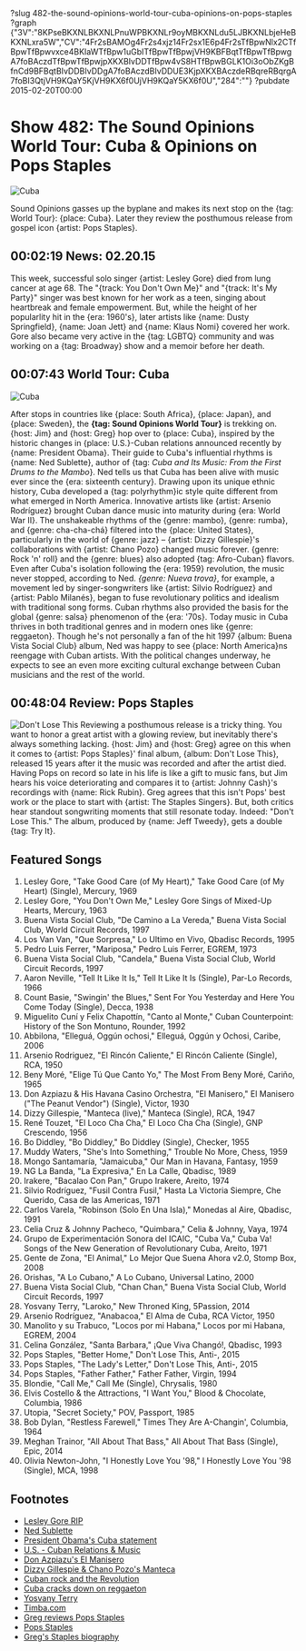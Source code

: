 ?slug 482-the-sound-opinions-world-tour-cuba-opinions-on-pops-staples
?graph {"3V":"8KPseBKXNLBKXNLPnuWPBKXNLr9oyMBKXNLdu5LJBKXNLbjeHeBKXNLxra5W","CV":"4Fr2sBAMOg4Fr2s4xjz14Fr2sx1E6p4Fr2sTfBpwNlx2CTfBpwTfBpwvxce4BKIaWTfBpw1uGbITfBpwTfBpwjVH9KBFBqtTfBpwTfBpwgA7foBAczdTfBpwTfBpwjpXKXBIvDDTfBpw4vS8HTfBpwBGLK1Oi3oObZKgBfnCd9BFBqtBIvDDBIvDDgA7foBAczdBIvDDUE3KjpXKXBAczdeRBqreRBqrgA7foBI3QtjVH9KQaY5KjVH9KX6f0UjVH9KQaY5KX6f0U","284":""}
?pubdate 2015-02-20T00:00

# Show 482: The Sound Opinions World Tour: Cuba & Opinions on Pops Staples

![Cuba](//static.soundopinions.org/images/2015/cuba_web.jpg)

Sound Opinions gasses up the byplane and makes its next stop on the {tag: World Tour}: {place: Cuba}. Later they review the posthumous release from gospel icon {artist: Pops Staples}.

## 00:02:19 News: 02.20.15
This week, successful solo singer {artist: Lesley Gore} died from lung cancer at age 68. The "{track: You Don't Own Me}" and "{track: It's My Party}" singer was best known for her work as a teen, singing about heartbreak and female empowerment. But, while the height of her popularlity hit in the {era: 1960's}, later artists like {name: Dusty Springfield}, {name: Joan Jett} and {name: Klaus Nomi} covered her work. Gore also became very active in the {tag: LGBTQ} community and was working on a {tag: Broadway} show and a memoir before her death.

## 00:07:43 World Tour: Cuba
![Cuba](//static.soundopinions.org/images/2015/map-cuba.jpg)

After stops in countries like {place: South Africa}, {place: Japan}, and {place: Sweden}, the **{tag: Sound Opinions World Tour}** is trekking on. {host: Jim} and {host: Greg} hop over to {place: Cuba}, inspired by the historic changes in {place: U.S.}-Cuban relations announced recently by {name: President Obama}. Their guide to Cuba's influential rhythms is {name: Ned Sublette}, author of {tag: *Cuba and Its Music: From the First Drums to the Mambo*}. Ned tells us that Cuba has been alive with music ever since the {era: sixteenth century}.  Drawing upon its unique ethnic history, Cuba developed a {tag: polyrhythm}ic style quite different from what emerged in North America. Innovative artists like {artist: Arsenio Rodríguez} brought Cuban dance music into maturity during {era: World War II}. The unshakeable rhythms of the {genre: mambo}, {genre: rumba}, and {genre: cha-cha-chá} filtered into the {place: United States}, particularly in the world of {genre: jazz} – {artist: Dizzy Gillespie}'s collaborations with {artist: Chano Pozo} changed music forever. {genre: Rock 'n' roll} and the {genre: blues} also adopted {tag: Afro-Cuban} flavors. Even after Cuba's isolation following the {era: 1959} revolution, the music never stopped, according to Ned. *{genre: Nueva trova}*, for example, a movement led by singer-songwriters like {artist: Silvio Rodríguez} and {artist: Pablo Milanés}, began to fuse revolutionary politics and idealism with traditional song forms. Cuban rhythms also provided the basis for the global {genre: salsa} phenomenon of the {era: '70s}. Today music in Cuba thrives in both traditional genres and in modern ones like {genre: reggaeton}. Though he's not personally a fan of the hit 1997 {album: Buena Vista Social Club} album, Ned was happy to see {place: North America}ns reengage with Cuban artists. With the political changes underway, he expects to see an even more exciting cultural exchange between Cuban musicians and the rest of the world.

## 00:48:04 Review: Pops Staples
![Don't Lose This](http://is4.mzstatic.com/image/thumb/Music5/v4/7f/52/f1/7f52f132-41d1-8e69-6637-47e7411f010a/source/600x600bb.jpg "527727/951910181")
Reviewing a posthumous release is a tricky thing. You want to honor a great artist with a glowing review, but inevitably there's always something lacking. {host: Jim} and {host: Greg} agree on this when it comes to {artist: Pops Staples}' final album, {album: Don't Lose This}, released 15 years after it the music was recorded and after the artist died. Having Pops on record so late in his life is like a gift to music fans, but Jim hears his voice deteriorating and compares it to {artist: Johnny Cash}'s recordings with {name: Rick Rubin}. Greg agrees that this isn't Pops' best work or the place to start with {artist: The Staples Singers}. But, both critics hear standout songwriting moments that still resonate today. Indeed:  "Don't Lose This."  The album, produced by {name: Jeff Tweedy}, gets a double {tag: Try It}. 


## Featured Songs

1. Lesley Gore, "Take Good Care (of My Heart)," Take Good Care (of My Heart) (Single), Mercury, 1969 
1. Lesley Gore, "You Don't Own Me," Lesley Gore Sings of Mixed-Up Hearts, Mercury, 1963 
1. Buena Vista Social Club, "De Camino a La Vereda," Buena Vista Social Club, World Circuit Records, 1997 
1. Los Van Van, "Que Sorpresa," Lo Ultimo en Vivo, Qbadisc Records, 1995 
1. Pedro Luis Ferrer, "Mariposa," Pedro Luis Ferrer, EGREM, 1973 
1. Buena Vista Social Club, "Candela," Buena Vista Social Club, World Circuit Records, 1997 
1. Aaron Neville, "Tell It Like It Is," Tell It Like It Is (Single), Par-Lo Records, 1966 
1. Count Basie, "Swingin' the Blues," Sent For You Yesterday and Here You Come Today (Single), Decca, 1938 
1. Miguelito Cuní y Felix Chapottín, "Canto al Monte," Cuban Counterpoint: History of the Son Montuno, Rounder, 1992 
1. Abbilona, "Elleguá, Oggún ochosi," Elleguá, Oggún y Ochosi, Caribe, 2006 
1. Arsenio Rodriguez, "El Rincón Caliente," El Rincón Caliente (Single), RCA, 1950 
1. Beny Moré, "Elige Tú Que Canto Yo," The Most From Beny Moré, Cariño, 1965 
1. Don Azpiazu & His Havana Casino Orchestra, "El Manisero,"  El Manisero ("The Peanut Vendor") (Single), Victor, 1930 
1. Dizzy Gillespie, "Manteca (live)," Manteca (Single), RCA, 1947 
1. René Touzet, "El Loco Cha Cha," El Loco Cha Cha (Single), GNP Crescendo, 1956 
1. Bo Diddley, "Bo Diddley," Bo Diddley (Single), Checker, 1955
1. Muddy Waters, "She's Into Something," Trouble No More, Chess, 1959 
1. Mongo Santamaría, "Jamaicuba," Our Man in Havana, Fantasy, 1959 
1. NG La Banda, "La Expresiva," En La Calle, Qbadisc, 1989 
1. Irakere, "Bacalao Con Pan," Grupo Irakere, Areito, 1974 
1. Silvio Rodríguez, "Fusil Contra Fusil," Hasta La Victoria Siempre, Che Querido, Casa de las Americas, 1971 
1. Carlos Varela, "Robinson (Solo En Una Isla)," Monedas al Aire, Qbadisc, 1991 
1. Celia Cruz & Johnny Pacheco, "Quimbara," Celia & Johnny, Vaya, 1974 
1. Grupo de Experimentación Sonora del ICAIC, "Cuba Va," Cuba Va! Songs of the New Generation of  Revolutionary Cuba, Areito, 1971 
1. Gente de Zona, "El Animal," Lo Mejor Que Suena Ahora v2.0, Stomp Box, 2008 
1. Orishas, "A Lo Cubano," A Lo Cubano, Universal Latino, 2000
1. Buena Vista Social Club, "Chan Chan," Buena Vista Social Club, World Circuit Records, 1997 
1. Yosvany Terry, "Laroko," New Throned King, 5Passion, 2014 
1. Arsenio Rodríguez, "Anabacoa," El Alma de Cuba, RCA Victor, 1950 
1. Manolito y su Trabuco, "Locos por mi Habana," Locos por mi Habana, EGREM, 2004 
1. Celina González, "Santa Barbara," ¡Que Viva Changó!, Qbadisc, 1993 
1. Pops Staples, "Better Home," Don't Lose This, Anti-, 2015 
1. Pops Staples, "The Lady's Letter," Don't Lose This, Anti-, 2015 
1. Pops Staples, "Father Father," Father Father, Virgin, 1994
1. Blondie, "Call Me," Call Me (Single), Chrysalis, 1980 
1. Elvis Costello & the Attractions, "I Want You," Blood & Chocolate, Columbia, 1986 
1. Utopia, "Secret Society," POV, Passport, 1985 
1. Bob Dylan, "Restless Farewell," Times They Are A-Changin', Columbia, 1964 
1. Meghan Trainor, "All About That Bass," All About That Bass (Single), Epic, 2014 
1. Olivia Newton-John, "I Honestly Love You '98," I Honestly Love You '98 (Single), MCA, 1998


## Footnotes
- [Lesley Gore RIP](http://www.nytimes.com/2015/02/17/arts/music/lesley-gore-teenage-voice-of-heartbreak-dies-at-68.html?_r=0)
- [Ned Sublette](http://www.chicagoreviewpress.com/sublette--ned-contributor-208654.php)
- [President Obama's Cuba statement](http://www.whitehouse.gov/photos-and-video/video/2014/12/17/president-obama-delivers-statement-cuba)
- [U.S. - Cuban Relations & Music](http://www.billboard.com/articles/columns/latin-notas/6406681/what-united-states-cuba-breakthrough-mean-for-music)
- [Don Azpiazu's El Manisero](https://www.youtube.com/watch?v=avxYist_dxQ)
- [Dizzy Gillespie & Chano Pozo's Manteca](https://www.youtube.com/watch?v=w0H5RmpAezA)
- [Cuban rock and the Revolution](http://www.npr.org/blogs/altlatino/2011/03/17/133277200/the-history-of-rock-in-latin-america-cuban-rock-and-the-revolution)
- [Cuba cracks down on reggaeton](http://www.theguardian.com/world/2012/dec/06/cuba-crackdown-vulgar-reggaeton-music)
- [Yosvany Terry](http://yosvanyterry.com/)
- [Timba.com](http://www.timba.com/?lang=en-US)
- [Greg reviews Pops Staples](http://www.chicagotribune.com/entertainment/music/kot/sc-pops-staples-review-20150213-column.html)
- [Pops Staples](http://www.anti.com/artists/pops-staples/)
- [Greg's Staples biography](http://books.simonandschuster.com/Ill-Take-You-There/Greg-Kot/9781451647860)
